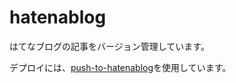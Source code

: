 # hatenablog

はてなブログの記事をバージョン管理しています。

デプロイには、[push-to-hatenablog](https://github.com/mm0202/push-to-hatenablog)を使用しています。


